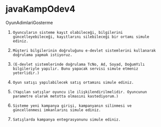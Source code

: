 # javaKampOdev4
OyunAdimlariGosterme

1.     Oyuncuların sisteme kayıt olabileceği, bilgilerini güncelleyebileceği, kayıtlarını silebileceği bir ortamı simule ediniz. 
2.     Müşteri bilgilerinin doğruluğunu e-devlet sistemlerini kullanarak doğrulama yapmak istiyoruz. 
3.     (E-devlet sistemlerinde doğrulama TcNo, Ad, Soyad, DoğumYılı bilgileriyle yapılır. Bunu yapacak servisi simule etmeniz yeterlidir.)
4.     Oyun satışı yapılabilecek satış ortamını simule ediniz.
5.     (Yapılan satışlar oyuncu ile ilişkilendirilmelidir. Oyuncunun parametre olarak metotta olmasını kastediyorum.)
6.     Sisteme yeni kampanya girişi, kampanyanın silinmesi ve güncellenmesi imkanlarını simule ediniz.
7.     Satışlarda kampanya entegrasyonunu simule ediniz.
